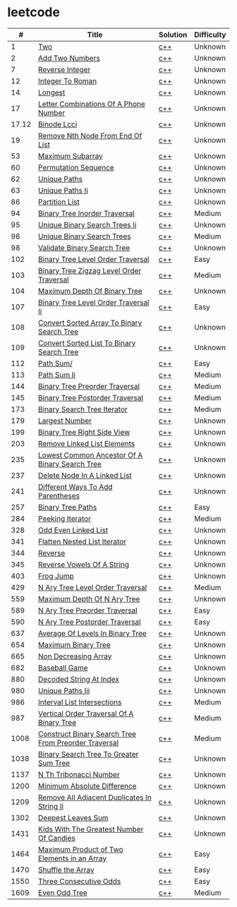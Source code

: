 # leetcode
| # | Title | Solution | Difficulty |
|---|---|---|---|
|1|[Two](https://leetcode.com/problems/two/)|[c++](./1_two_sums/solution.cpp)|Unknown|
|2|[Add Two Numbers](https://leetcode.com/problems/add-two-numbers/)|[c++](./2_add-two-numbers/solution.cpp)|Unknown|
|7|[Reverse Integer](https://leetcode.com/problems/reverse-integer/)|[c++](./7_reverse-integer/solution.cpp)|Unknown|
|12|[Integer To Roman](https://leetcode.com/problems/integer-to-roman/)|[c++](./12_integer-to-roman/solution.cpp)|Unknown|
|14|[Longest](https://leetcode.com/problems/longest/)|[c++](./14_longest_common_prefix/solution.cpp)|Unknown|
|17|[Letter Combinations Of A Phone Number](https://leetcode.com/problems/letter-combinations-of-a-phone-number/)|[c++](./17_letter-combinations-of-a-phone-number/solution.cpp)|Unknown|
|17.12|[Binode Lcci](https://leetcode-cn.com/problems/binode-lcci/)|[c++](./17.12_binode-lcci/solution.cpp)|Unknown|
|19|[Remove Nth Node From End Of List](https://leetcode.com/problems/remove-nth-node-from-end-of-list/)|[c++](./19_remove-nth-node-from-end-of-list/solution.cpp)|Unknown|
|53|[Maximum Subarray](https://leetcode.com/problems/maximum-subarray/)|[c++](./53_maximum-subarray/solution.cpp)|Unknown|
|60|[Permutation Sequence](https://leetcode.com/problems/permutation-sequence/)|[c++](./60_permutation-sequence/solution.cpp)|Unknown|
|62|[Unique Paths](https://leetcode.com/problems/unique-paths/)|[c++](./62_unique-paths/solution.cpp)|Unknown|
|63|[Unique Paths Ii](https://leetcode.com/problems/unique-paths-ii/)|[c++](./63_unique-paths-ii/solution.cpp)|Unknown|
|86|[Partition List](https://leetcode.com/problems/partition-list/)|[c++](./86_partition-list/solution.cpp)|Unknown|
|94|[Binary Tree Inorder Traversal](https://leetcode.com/problems/binary-tree-inorder-traversal/)|[c++](./94_binary-tree-inorder-traversal/solution.cpp)|Medium|
|95|[Unique Binary Search Trees Ii](https://leetcode.com/problems/unique-binary-search-trees-ii/)|[c++](./95_unique-binary-search-trees-ii/solution.cpp)|Unknown|
|96|[Unique Binary Search Trees](https://leetcode.com/problems/unique-binary-search-trees/)|[c++](./96_unique-binary-search-trees/solution.cpp)|Medium|
|98|[Validate Binary Search Tree](https://leetcode.com/problems/validate-binary-search-tree/)|[c++](./98_validate-binary-search-tree/solution.cpp)|Unknown|
|102|[Binary Tree Level Order Traversal](https://leetcode.com/problems/binary-tree-level-order-traversal/)|[c++](./102_binary-tree-level-order-traversal/solution.cpp)|Easy|
|103|[Binary Tree Zigzag Level Order Traversal](https://leetcode.com/problems/binary-tree-zigzag-level-order-traversal/)|[c++](./103_binary-tree-zigzag-level-order-traversal/solution.cpp)|Medium|
|104|[Maximum Depth Of Binary Tree](https://leetcode.com/problems/maximum-depth-of-binary-tree/)|[c++](./104_maximum-depth-of-binary-tree/solution.cpp)|Unknown|
|107|[Binary Tree Level Order Traversal Ii](https://leetcode.com/problems/binary-tree-level-order-traversal-ii/)|[c++](./107_binary-tree-level-order-traversal-ii/solution.cpp)|Easy|
|108|[Convert Sorted Array To Binary Search Tree](https://leetcode.com/problems/convert-sorted-array-to-binary-search-tree/)|[c++](./108_convert-sorted-array-to-binary-search-tree/solution.cpp)|Unknown|
|109|[Convert Sorted List To Binary Search Tree](https://leetcode.com/problems/convert-sorted-list-to-binary-search-tree/)|[c++](./109_convert-sorted-list-to-binary-search-tree/solution.cpp)|Unknown|
|112|[Path Sum/](https://leetcode.com/problems/path-sum//)|[c++](./112_path-sum//solution.cpp)|Easy|
|113|[Path Sum Ii](https://leetcode.com/problems/path-sum-ii/)|[c++](./113_path-sum-ii/solution.cpp)|Medium|
|144|[Binary Tree Preorder Traversal](https://leetcode.com/problems/binary-tree-preorder-traversal/)|[c++](./144_binary-tree-preorder-traversal/solution.cpp)|Medium|
|145|[Binary Tree Postorder Traversal](https://leetcode.com/problems/binary-tree-postorder-traversal/)|[c++](./145_binary-tree-postorder-traversal/solution.cpp)|Medium|
|173|[Binary Search Tree Iterator](https://leetcode.com/problems/binary-search-tree-iterator/)|[c++](./173_binary-search-tree-iterator/solution.cpp)|Medium|
|179|[Largest Number](https://leetcode.com/problems/largest-number/)|[c++](./179_largest-number/solution.cpp)|Unknown|
|199|[Binary Tree Right Side View](https://leetcode.com/problems/binary-tree-right-side-view/)|[c++](./199_binary-tree-right-side-view/solution.cpp)|Unknown|
|203|[Remove Linked List Elements](https://leetcode.com/problems/remove-linked-list-elements/)|[c++](./203_remove-linked-list-elements/solution.cpp)|Unknown|
|235|[Lowest Common Ancestor Of A Binary Search Tree](https://leetcode.com/problems/lowest-common-ancestor-of-a-binary-search-tree/)|[c++](./235_lowest-common-ancestor-of-a-binary-search-tree/solution.cpp)|Unknown|
|237|[Delete Node In A Linked List](https://leetcode.com/problems/delete-node-in-a-linked-list/)|[c++](./237_delete-node-in-a-linked-list/solution.cpp)|Unknown|
|241|[Different Ways To Add Parentheses](https://leetcode.com/problems/different-ways-to-add-parentheses/)|[c++](./241_different-ways-to-add-parentheses/solution.cpp)|Unknown|
|257|[Binary Tree Paths](https://leetcode.com/problems/binary-tree-paths/)|[c++](./257_binary-tree-paths/solution.cpp)|Easy|
|284|[Peeking Iterator](https://leetcode.com/problems/peeking-iterator/)|[c++](./284_peeking-iterator/solution.cpp)|Medium|
|328|[Odd Even Linked List](https://leetcode.com/problems/odd-even-linked-list/)|[c++](./328_odd-even-linked-list/solution.cpp)|Unknown|
|341|[Flatten Nested List Iterator](https://leetcode.com/problems/flatten-nested-list-iterator/)|[c++](./341_flatten-nested-list-iterator/solution.cpp)|Unknown|
|344|[Reverse](https://leetcode.com/problems/reverse/)|[c++](./344_reverse_string/solution.cpp)|Unknown|
|345|[Reverse Vowels Of A String](https://leetcode.com/problems/reverse-vowels-of-a-string/)|[c++](./345_reverse-vowels-of-a-string/solution.cpp)|Unknown|
|403|[Frog Jump](https://leetcode.com/problems/frog-jump/)|[c++](./403_frog-jump/solution.cpp)|Unknown|
|429|[N Ary Tree Level Order Traversal](https://leetcode.com/problems/n-ary-tree-level-order-traversal/)|[c++](./429_n-ary-tree-level-order-traversal/solution.cpp)|Medium|
|559|[Maximum Depth Of N Ary Tree](https://leetcode.com/problems/maximum-depth-of-n-ary-tree/)|[c++](./559_maximum-depth-of-n-ary-tree/solution.cpp)|Unknown|
|589|[N Ary Tree Preorder Traversal](https://leetcode.com/problems/n-ary-tree-preorder-traversal/)|[c++](./589_n-ary-tree-preorder-traversal/solution.cpp)|Easy|
|590|[N Ary Tree Postorder Traversal](https://leetcode.com/problems/n-ary-tree-postorder-traversal/)|[c++](./590_n-ary-tree-postorder-traversal/solution.cpp)|Easy|
|637|[Average Of Levels In Binary Tree](https://leetcode.com/problems/average-of-levels-in-binary-tree/)|[c++](./637_average-of-levels-in-binary-tree/solution.cpp)|Unknown|
|654|[Maximum Binary Tree](https://leetcode.com/problems/maximum-binary-tree/)|[c++](./654_maximum-binary-tree/solution.cpp)|Unknown|
|665|[Non Decreasing Array](https://leetcode.com/problems/non-decreasing-array/)|[c++](./665_non-decreasing-array/solution.cpp)|Unknown|
|682|[Baseball Game](https://leetcode.com/problems/baseball-game/)|[c++](./682_baseball-game/solution.cpp)|Unknown|
|880|[Decoded String At Index](https://leetcode.com/problems/decoded-string-at-index/)|[c++](./880_decoded-string-at-index/solution.cpp)|Unknown|
|980|[Unique Paths Iii](https://leetcode.com/problems/unique-paths-iii/)|[c++](./980_unique-paths-iii/solution.cpp)|Unknown|
|986|[Interval List Intersections](https://leetcode.com/problems/interval-list-intersections/)|[c++](./986_interval-list-intersections/solution.cpp)|Medium|
|987|[Vertical Order Traversal Of A Binary Tree](https://leetcode.com/problems/vertical-order-traversal-of-a-binary-tree/)|[c++](./987_vertical-order-traversal-of-a-binary-tree/solution.cpp)|Medium|
|1008|[Construct Binary Search Tree From Preorder Traversal](https://leetcode.com/problems/construct-binary-search-tree-from-preorder-traversal/)|[c++](./1008_construct-binary-search-tree-from-preorder-traversal/solution.cpp)|Medium|
|1038|[Binary Search Tree To Greater Sum Tree](https://leetcode.com/problems/binary-search-tree-to-greater-sum-tree/)|[c++](./1038_binary-search-tree-to-greater-sum-tree/solution.cpp)|Unknown|
|1137|[N Th Tribonacci Number](https://leetcode.com/problems/n-th-tribonacci-number/)|[c++](./1137_n-th-tribonacci-number/solution.cpp)|Unknown|
|1200|[Minimum Absolute Difference](https://leetcode.com/problems/minimum-absolute-difference/)|[c++](./1200_minimum-absolute-difference/solution.cpp)|Unknown|
|1209|[Remove All Adjacent Duplicates In String Ii](https://leetcode.com/problems/remove-all-adjacent-duplicates-in-string-ii/)|[c++](./1209_remove-all-adjacent-duplicates-in-string-ii/solution.cpp)|Unknown|
|1302|[Deepest Leaves Sum](https://leetcode.com/problems/deepest-leaves-sum/)|[c++](./1302_deepest-leaves-sum/solution.cpp)|Unknown|
|1431|[Kids With The Greatest Number Of Candies](https://leetcode.com/problems/kids-with-the-greatest-number-of-candies/)|[c++](./1431_kids-with-the-greatest-number-of-candies/solution.cpp)|Unknown|
|1464|[Maximum Product of Two Elements in an Array](https://leetcode.com/problems/maximum-product-of-two-elements-in-an-array/)|[c++](./1464_maximum-product-of-two-elements-in-an-array/solution.cpp)|Easy|
|1470|[Shuffle the Array](https://leetcode.com/problems/shuffle-the-array/)|[c++](./1470_shuffle-the-array/solution.cpp)|Easy|
|1550|[Three Consecutive Odds](https://leetcode.com/problems/three-consecutive-odds/)|[c++](./1550_three-consecutive-odds/solution.cpp)|Easy|
|1609|[Even Odd Tree](https://leetcode.com/problems/even-odd-tree/)|[c++](./1609_even-odd-tree/solution.cpp)|Medium|
